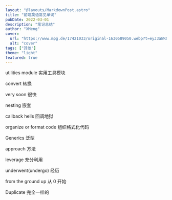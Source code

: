 ```yaml
---
layout: "@layouts/MarkdownPost.astro"
title: "前端英语常见单词"
pubDate: 2022-03-01
description: "笔记总结"
author: "XMeng"
cover:
  url: "https://www.mpg.de/17421033/original-1630589050.webp?t=eyJ3aWR0aCI6MzQxLCJmaWxlX2V4dGVuc2lvbiI6IndlYnAiLCJxdWFsaXR5Ijo4Niwib2JqX2lkIjoxNzQyMTAzM30%3D--79cda1921459fea2df6c410925bdc44a2941b661"
  alt: "cover"
tags: ["其他"]
theme: "light"
featured: true
---
```


utilities module 实用工具模块

convert 转换

very soon 很快

nesting 嵌套

callback hells 回调地狱

organize or format code 组织格式化代码

Generics 泛型

approach 方法

leverage 充分利用

underwent(undergo) 经历

from the ground up 从 0 开始

Duplicate 完全一样的
